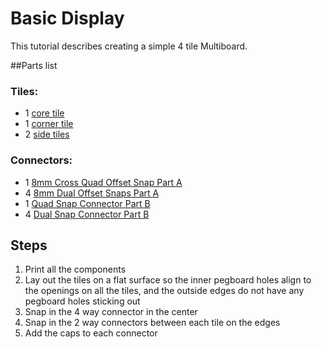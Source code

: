 # Basic Display

This tutorial describes creating a simple 4 tile Multiboard.  

##Parts list

### Tiles:

* 1 [core tile](https://than.gs/m/974214)
* 1 [corner tile](https://than.gs/m/973975)
* 2 [side tiles](https://than.gs/m/973831)

### Connectors:

* 1 [8mm Cross Quad Offset Snap Part A](https://than.gs/m/993369)
* 4 [8mm Dual Offset Snaps Part A](https://than.gs/m/974338)
* 1 [Quad Snap Connector Part B](https://than.gs/m/974127)
* 4 [Dual Snap Connector Part B](https://than.gs/m/974162) 

## Steps
1. Print all the components
2. Lay out the tiles on a flat surface so the inner pegboard holes align to the openings on all the tiles, and the outside edges do not have any pegboard holes sticking out
3. Snap in the 4 way connector in the center
4. Snap in the 2 way connectors between each tile on the edges
5. Add the caps to each connector



